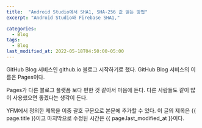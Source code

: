 ```yaml
---
title:  "Android Studio에서 SHA1, SHA-256 값 얻는 방법"
excerpt: "Android Studio와 Firebase SHA1,"

categories:
  - Blog
tags:
  - Blog
last_modified_at: 2022-05-18T04:50:00-05:00
---
```


GitHub Blog 서비스인 github.io 블로그 시작하기로 했다.
GitHub Blog 서비스의 이름은 Pages이다.

Pages가 다른 블로그 플랫폼 보다 편한 것 같아서 마음에 든다.
다른 사람들도 같이 많이 사용했으면 좋겠다는 생각이 든다.

YFM에서 정의한 제목을 이중 괄호 구문으로 본문에 추가할 수 있다.
이 글의 제목은 {{ page.title }}이고 
마지막으로 수정된 시간은 {{ page.last_modified_at }}이다.
<!--stackedit_data:
eyJoaXN0b3J5IjpbLTE0ODUzNDE3ODFdfQ==
-->
